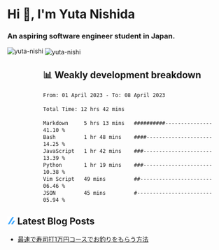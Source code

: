 <h1 align="left">Hi 👋, I'm Yuta Nishida</h1>
<h3 align="left">An aspiring software engineer student in Japan.</h3>



<p><img align="left" height="180px" src="https://github-readme-stats.vercel.app/api/top-langs?username=yuta-nishi&show_icons=true&locale=en&layout=compact&theme=onedark" alt="yuta-nishi" /></p>

<p>&nbsp;<img align="center" height="180px" src="https://github-readme-stats.vercel.app/api?username=yuta-nishi&show_icons=true&locale=en&theme=onedark" alt="yuta-nishi" /></p>

## 📊 Weakly development breakdown
<!--START_SECTION:waka-->

```text
From: 01 April 2023 - To: 08 April 2023

Total Time: 12 hrs 42 mins

Markdown     5 hrs 13 mins   ##########---------------   41.10 %
Bash         1 hr 48 mins    ####---------------------   14.25 %
JavaScript   1 hr 42 mins    ###----------------------   13.39 %
Python       1 hr 19 mins    ###----------------------   10.38 %
Vim Script   49 mins         ##-----------------------   06.46 %
JSON         45 mins         #------------------------   05.94 %
```

<!--END_SECTION:waka-->
## ![zenn](./icon/zenn.png) Latest Blog Posts
<!-- BLOG-POST-LIST:START -->
- [最速で寿司打1万円コースでお釣りをもらう方法](https://zenn.dev/kakifl/articles/touch-typing)
<!-- BLOG-POST-LIST:END -->
